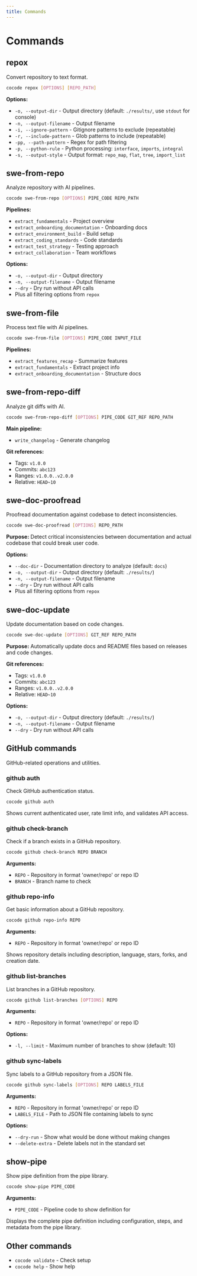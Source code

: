 ```yaml
---
title: Commands
---
```


# Commands

## repox

Convert repository to text format.

```bash
cocode repox [OPTIONS] [REPO_PATH]
```

**Options:**

- `-o, --output-dir` - Output directory (default: `./results/`, use `stdout` for console)
- `-n, --output-filename` - Output filename
- `-i, --ignore-pattern` - Gitignore patterns to exclude (repeatable)
- `-r, --include-pattern` - Glob patterns to include (repeatable)
- `-pp, --path-pattern` - Regex for path filtering
- `-p, --python-rule` - Python processing: `interface`, `imports`, `integral`
- `-s, --output-style` - Output format: `repo_map`, `flat`, `tree`, `import_list`

## swe-from-repo

Analyze repository with AI pipelines.

```bash
cocode swe-from-repo [OPTIONS] PIPE_CODE REPO_PATH
```

**Pipelines:**

- `extract_fundamentals` - Project overview
- `extract_onboarding_documentation` - Onboarding docs
- `extract_environment_build` - Build setup
- `extract_coding_standards` - Code standards
- `extract_test_strategy` - Testing approach
- `extract_collaboration` - Team workflows

**Options:**

- `-o, --output-dir` - Output directory
- `-n, --output-filename` - Output filename
- `--dry` - Dry run without API calls
- Plus all filtering options from `repox`

## swe-from-file

Process text file with AI pipelines.

```bash
cocode swe-from-file [OPTIONS] PIPE_CODE INPUT_FILE
```

**Pipelines:**

- `extract_features_recap` - Summarize features
- `extract_fundamentals` - Extract project info
- `extract_onboarding_documentation` - Structure docs

## swe-from-repo-diff

Analyze git diffs with AI.

```bash
cocode swe-from-repo-diff [OPTIONS] PIPE_CODE GIT_REF REPO_PATH
```

**Main pipeline:**

- `write_changelog` - Generate changelog

**Git references:**

- Tags: `v1.0.0`
- Commits: `abc123`
- Ranges: `v1.0.0..v2.0.0`
- Relative: `HEAD~10`

## swe-doc-proofread

Proofread documentation against codebase to detect inconsistencies.

```bash
cocode swe-doc-proofread [OPTIONS] REPO_PATH
```

**Purpose:**
Detect critical inconsistencies between documentation and actual codebase that could break user code.

**Options:**

- `--doc-dir` - Documentation directory to analyze (default: `docs`)
- `-o, --output-dir` - Output directory (default: `./results/`)
- `-n, --output-filename` - Output filename
- `--dry` - Dry run without API calls
- Plus all filtering options from `repox`

## swe-doc-update

Update documentation based on code changes.

```bash
cocode swe-doc-update [OPTIONS] GIT_REF REPO_PATH
```

**Purpose:**
Automatically update docs and README files based on releases and code changes.

**Git references:**

- Tags: `v1.0.0`
- Commits: `abc123`
- Ranges: `v1.0.0..v2.0.0`
- Relative: `HEAD~10`

**Options:**

- `-o, --output-dir` - Output directory (default: `./results/`)
- `-n, --output-filename` - Output filename
- `--dry` - Dry run without API calls

## GitHub commands

GitHub-related operations and utilities.

### github auth

Check GitHub authentication status.

```bash
cocode github auth
```

Shows current authenticated user, rate limit info, and validates API access.

### github check-branch

Check if a branch exists in a GitHub repository.

```bash
cocode github check-branch REPO BRANCH
```

**Arguments:**
- `REPO` - Repository in format 'owner/repo' or repo ID
- `BRANCH` - Branch name to check

### github repo-info

Get basic information about a GitHub repository.

```bash
cocode github repo-info REPO
```

**Arguments:**
- `REPO` - Repository in format 'owner/repo' or repo ID

Shows repository details including description, language, stars, forks, and creation date.

### github list-branches

List branches in a GitHub repository.

```bash
cocode github list-branches [OPTIONS] REPO
```

**Arguments:**
- `REPO` - Repository in format 'owner/repo' or repo ID

**Options:**
- `-l, --limit` - Maximum number of branches to show (default: 10)

### github sync-labels

Sync labels to a GitHub repository from a JSON file.

```bash
cocode github sync-labels [OPTIONS] REPO LABELS_FILE
```

**Arguments:**
- `REPO` - Repository in format 'owner/repo' or repo ID
- `LABELS_FILE` - Path to JSON file containing labels to sync

**Options:**
- `--dry-run` - Show what would be done without making changes
- `--delete-extra` - Delete labels not in the standard set

## show-pipe

Show pipe definition from the pipe library.

```bash
cocode show-pipe PIPE_CODE
```

**Arguments:**
- `PIPE_CODE` - Pipeline code to show definition for

Displays the complete pipe definition including configuration, steps, and metadata from the pipe library.

## Other commands

- `cocode validate` - Check setup
- `cocode help` - Show help 